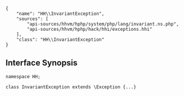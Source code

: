 ``` yamlmeta
{
    "name": "HH\\InvariantException",
    "sources": [
        "api-sources/hhvm/hphp/system/php/lang/invariant.ns.php",
        "api-sources/hhvm/hphp/hack/hhi/exceptions.hhi"
    ],
    "class": "HH\\InvariantException"
}
```




## Interface Synopsis




``` Hack
namespace HH;

class InvariantException extends \Exception {...}
```



<!-- HHAPIDOC -->
